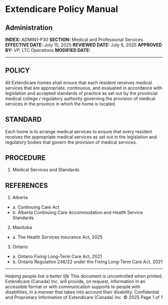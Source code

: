 # Extendicare Policy Manual

## Administration
**INDEX:** ADMIN1-P30
**SECTION:** Medical and Professional Services
**EFFECTIVE DATE:** July 15, 2025
**REVIEWED DATE:** July 8, 2025
**APPROVED BY:** VP, LTC Operations
**MODIFIED DATE:**

----

## POLICY
All Extendicare homes shall ensure that each resident receives medical services that are appropriate, continuous, and evaluated in accordance with legislation and accepted standards of practice as set out by the provincial medical college / regulatory authority governing the provision of medical services in the province in which the home is located.

## STANDARD
Each home is to arrange medical services to ensure that every resident receives the appropriate medical services as set out in the legislation and regulatory bodies that govern the provision of medical services.

## PROCEDURE
1. Medical Services and Standards

## REFERENCES
1. Alberta
- a. Continuing Care Act
- b. Alberta Continuing Care Accommodation and Health Service Standards
2. Manitoba
- a. The Health Services Insurance Act, 2025
3. Ontario
- a. Ontario Fixing Long-Term Care Act, 2021
- b. Ontario Regulation 246/22 under the Fixing Long-Term Care Act, 2021

----

*Helping people live a better life*
This document is uncontrolled when printed.
Extendicare (Canada) Inc. will provide, on request, information in an accessible format or with communication supports to people with disabilities, in a manner that takes into account their disability. Confidential and Proprietary Information of Extendicare (Canada) Inc. © 2025
Page 1 of 1